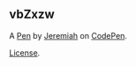 vbZxzw
------


A [Pen](https://codepen.io/ghostoftheshell/pen/vbZxzw) by [Jeremiah](https://codepen.io/ghostoftheshell) on [CodePen](https://codepen.io).

[License](https://codepen.io/ghostoftheshell/pen/vbZxzw/license).